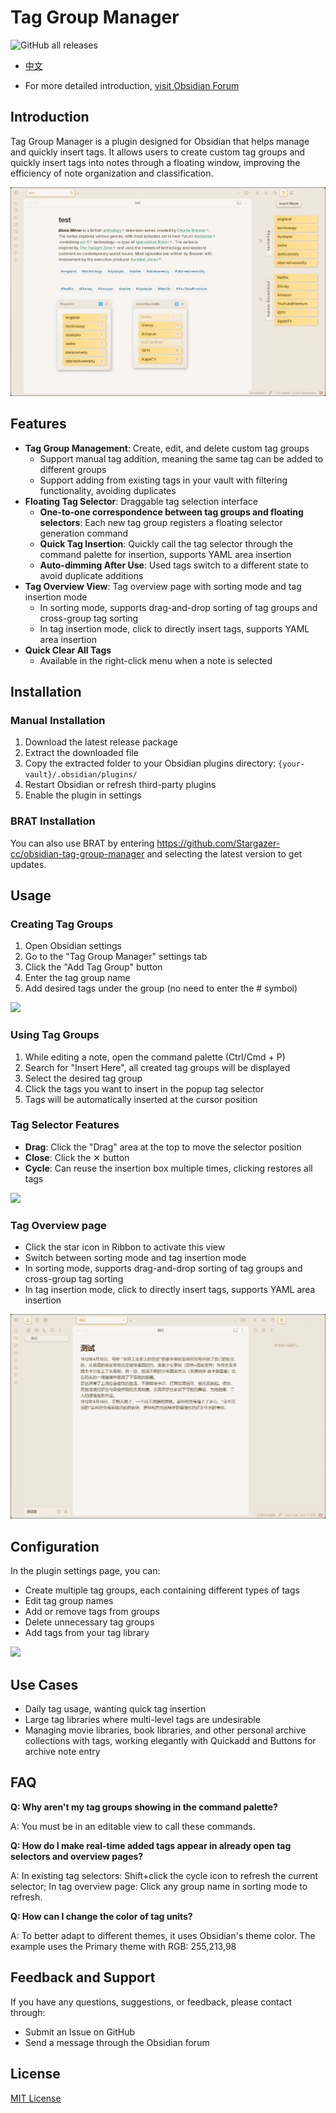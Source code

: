 # Tag Group Manager

![GitHub all releases](https://img.shields.io/github/downloads/stargazer-cc/obsidian-tag-group-manager/total?color=success)

- [中文](https://github.com/Stargazer-cc/obsidian-tag-group-manager/blob/main/README.md)

- For more detailed introduction, [visit Obsidian Forum](https://forum.obsidian.md)

## Introduction

Tag Group Manager is a plugin designed for Obsidian that helps manage and quickly insert tags. It allows users to create custom tag groups and quickly insert tags into notes through a floating window, improving the efficiency of note organization and classification.

![image](https://github.com/Stargazer-cc/obsidian-tag-group-manager/blob/main/7.png)

## Features

- **Tag Group Management**: Create, edit, and delete custom tag groups
  - Support manual tag addition, meaning the same tag can be added to different groups
  - Support adding from existing tags in your vault with filtering functionality, avoiding duplicates
- **Floating Tag Selector**: Draggable tag selection interface
  - **One-to-one correspondence between tag groups and floating selectors**: Each new tag group registers a floating selector generation command
  - **Quick Tag Insertion**: Quickly call the tag selector through the command palette for insertion, supports YAML area insertion
  - **Auto-dimming After Use**: Used tags switch to a different state to avoid duplicate additions
- **Tag Overview View**: Tag overview page with sorting mode and tag insertion mode
  - In sorting mode, supports drag-and-drop sorting of tag groups and cross-group tag sorting
  - In tag insertion mode, click to directly insert tags, supports YAML area insertion
- **Quick Clear All Tags**
  - Available in the right-click menu when a note is selected

## Installation

### Manual Installation

1. Download the latest release package
2. Extract the downloaded file
3. Copy the extracted folder to your Obsidian plugins directory: `{your-vault}/.obsidian/plugins/`
4. Restart Obsidian or refresh third-party plugins
5. Enable the plugin in settings

### BRAT Installation

You can also use BRAT by entering https://github.com/Stargazer-cc/obsidian-tag-group-manager and selecting the latest version to get updates.

## Usage

### Creating Tag Groups

1. Open Obsidian settings
2. Go to the "Tag Group Manager" settings tab
3. Click the "Add Tag Group" button
4. Enter the tag group name
5. Add desired tags under the group (no need to enter the # symbol)

![](https://github.com/Stargazer-cc/obsidian-tag-group-manager/blob/main/4.gif)

### Using Tag Groups

1. While editing a note, open the command palette (Ctrl/Cmd + P)
2. Search for "Insert Here", all created tag groups will be displayed
3. Select the desired tag group
4. Click the tags you want to insert in the popup tag selector
5. Tags will be automatically inserted at the cursor position

### Tag Selector Features

- **Drag**: Click the "Drag" area at the top to move the selector position
- **Close**: Click the ✕ button
- **Cycle**: Can reuse the insertion box multiple times, clicking restores all tags

![](https://github.com/Stargazer-cc/obsidian-tag-group-manager/blob/main/3.gif)

### Tag Overview page
- Click the star icon in Ribbon to activate this view
- Switch between sorting mode and tag insertion mode
- In sorting mode, supports drag-and-drop sorting of tag groups and cross-group tag sorting
- In tag insertion mode, click to directly insert tags, supports YAML area insertion

![](https://github.com/Stargazer-cc/obsidian-tag-group-manager/blob/main/6.gif)

## Configuration

In the plugin settings page, you can:

- Create multiple tag groups, each containing different types of tags
- Edit tag group names
- Add or remove tags from groups
- Delete unnecessary tag groups
- Add tags from your tag library

![](https://github.com/Stargazer-cc/obsidian-tag-group-manager/blob/main/4.png)

## Use Cases
- Daily tag usage, wanting quick tag insertion
- Large tag libraries where multi-level tags are undesirable
- Managing movie libraries, book libraries, and other personal archive collections with tags, working elegantly with Quickadd and Buttons for archive note entry

## FAQ

**Q: Why aren't my tag groups showing in the command palette?**

A: You must be in an editable view to call these commands.

**Q: How do I make real-time added tags appear in already open tag selectors and overview pages?**

A: In existing tag selectors: Shift+click the cycle icon to refresh the current selector; In tag overview page: Click any group name in sorting mode to refresh.

**Q: How can I change the color of tag units?**

A: To better adapt to different themes, it uses Obsidian's theme color. The example uses the Primary theme with RGB: 255,213,98

## Feedback and Support

If you have any questions, suggestions, or feedback, please contact through:

- Submit an Issue on GitHub
- Send a message through the Obsidian forum

## License

[MIT License](LICENSE)
